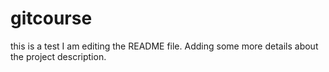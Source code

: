 # gitcourse
this is a test
I am editing the README file. Adding some more details about the project description.
